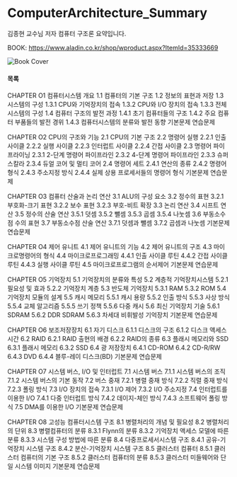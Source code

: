 # ComputerArchitecture_Summary
김종현 교수님 저자 컴퓨터 구조론 요약입니다.

BOOK: <https://www.aladin.co.kr/shop/wproduct.aspx?ItemId=35333669>

![Book Cover](https://github.com/okskna/ComputerArchitecture_Summary/tree/master/img.jpg)



#### 목록
CHAPTER O1 컴퓨터시스템 개요
1.1 컴퓨터의 기본 구조
1.2 정보의 표현과 저장
1.3 시스템의 구성
1.3.1 CPU와 기억장치의 접속
1.3.2 CPU와 I/O 장치의 접속
1.3.3 전체 시스템의 구성
1.4 컴퓨터 구조의 발전 과정
1.4.1 초기 컴퓨터들의 구조
1.4.2 주요 컴퓨터 부품들의 발전 경위
1.4.3 컴퓨터시스템의 분류와 발전 동향
기본문제
연습문제

CHAPTER O2 CPU의 구조와 기능
2.1 CPU의 기본 구조
2.2 명령어 실행
2.2.1 인출 사이클
2.2.2 실행 사이클
2.2.3 인터럽트 사이클
2.2.4 간접 사이클
2.3 명령어 파이프라이닝
2.3.1 2-단계 명령어 파이프라인
2.3.2 4-단계 명령어 파이프라인
2.3.3 슈퍼스칼라
2.3.4 듀얼 코어 및 멀티 코어
2.4 명령어 세트
2.4.1 연산의 종류
2.4.2 명령어 형식
2.4.3 주소지정 방식
2.4.4 실제 상용 프로세서들의 명령어 형식
기본문제
연습문제

CHAPTER O3 컴퓨터 산술과 논리 연산
3.1 ALU의 구성 요소
3.2 정수의 표현
3.2.1 부호화-크기 표현
3.2.2 보수 표현
3.2.3 부호-비트 확장
3.3 논리 연산
3.4 시프트 연산
3.5 정수의 산술 연산
3.5.1 덧셈
3.5.2 뺄셈
3.5.3 곱셈
3.5.4 나눗셈
3.6 부동소수점 수의 표현
3.7 부동소수점 산술 연산
3.7.1 덧셈과 뺄셈
3.7.2 곱셈과 나눗셈
기본문제
연습문제 

CHAPTER O4 제어 유니트
4.1 제어 유니트의 기능
4.2 제어 유니트의 구조
4.3 마이크로명령어의 형식
4.4 마이크로프로그래밍
4.4.1 인출 사이클 루틴
4.4.2 간접 사이클 루틴
4.4.3 실행 사이클 루틴
4.5 마이크로프로그램의 순서제어
기본문제
연습문제 

CHAPTER O5 기억장치
5.1 기억장치의 분류와 특성
5.2 계층적 기억장치시스템
5.2.1 필요성 및 효과
5.2.2 기억장치 계층
5.3 반도체 기억장치
5.3.1 RAM
5.3.2 ROM
5.4 기억장치 모듈의 설계
5.5 캐시 메모리
5.5.1 캐시 용량
5.5.2 인출 방식
5.5.3 사상 방식
5.5.4 교체 알고리즘
5.5.5 쓰기 정책
5.5.6 다중 캐시
5.6 최신 기억장치 기술
5.6.1 SDRAM
5.6.2 DDR SDRAM
5.6.3 차세대 비휘발성 기억장치
기본문제
연습문제

CHAPTER O6 보조저장장치
6.1 자기 디스크
6.1.1 디스크의 구조
6.1.2 디스크 액세스 시간
6.2 RAID
6.2.1 RAID 출현의 배경
6.2.2 RAID의 종류
6.3 플래시 메모리와 SSD
6.3.1 플래시 메모리
6.3.2 SSD
6.4 광 저장장치
6.4.1 CD-ROM
6.4.2 CD-R/RW
6.4.3 DVD 
6.4.4 블루-레이 디스크(BD)
기본문제
연습문제

CHAPTER O7 시스템 버스, I/O 및 인터럽트
7.1 시스템 버스
7.1.1 시스템 버스의 조직
7.1.2 시스템 버스의 기본 동작
7.2 버스 중재
7.2.1 병렬 중재 방식
7.2.2 직렬 중재 방식
7.2.3 폴링 방식
7.3 I/O 장치의 접속
7.3.1 I/O 제어
7.3.2 I/O 주소지정
7.4 인터럽트를 이용한 I/O
7.4.1 다중 인터럽트 방식
7.4.2 데이지-체인 방식 
7.4.3 소프트웨어 폴링 방식
7.5 DMA를 이용한 I/O
기본문제
연습문제

CHAPTER O8 고성능 컴퓨터시스템 구조
8.1 병렬처리의 개념 및 필요성
8.2 병렬처리의 단위
8.3 병렬컴퓨터의 분류
8.3.1 Flynn의 분류
8.3.2 기억장치 액세스 모델에 따른 분류
8.3.3 시스템 구성 방법에 따른 분류
8.4 다중프로세서시스템 구조
8.4.1 공유-기억장치 시스템 구조
8.4.2 분산-기억장치 시스템 구조
8.5 클러스터 컴퓨터
8.5.1 클러스터 컴퓨터의 기본 구조
8.5.2 클러스터 컴퓨터의 분류
8.5.3 클러스터 미들웨어와 단일 시스템 이미지
기본문제
연습문제  